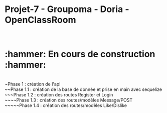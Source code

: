 # Projet-7 - Groupoma - Doria - OpenClassRoom
<br/>
<h1>:hammer: En cours de construction :hammer:</h1>
<br /> ~Phase 1 : création de l'api
<br /> ~~Phase 1.1 : création de la base de donnée et prise en main avec sequelize
<br /> ~~~Phase 1.2 : création des routes Register et Login
<br /> ~~~~Phase 1.3 : création des routes/modèles Message/POST
<br /> ~~~~~Phase 1.4 : création des routes/modèles Like/Dislike